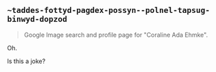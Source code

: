 ## `~taddes-fottyd-pagdex-possyn--polnel-tapsug-binwyd-dopzod`
> Google Image search and profile page for "Coraline Ada Ehmke".

Oh. 

Is this a joke?